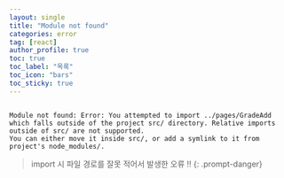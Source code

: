 ```yaml
---
layout: single
title: "Module not found"
categories: error
tag: [react]
author_profile: true
toc: true
toc_label: "목록"
toc_icon: "bars"
toc_sticky: true
---
```


```console

Module not found: Error: You attempted to import ../pages/GradeAdd which falls outside of the project src/ directory. Relative imports outside of src/ are not supported.
You can either move it inside src/, or add a symlink to it from project's node_modules/.

```

> import 시 파일 경로를 잘못 적어서 발생한 오류 !!
{: .prompt-danger}
